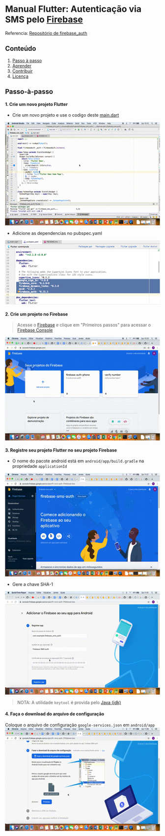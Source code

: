 # Manual Flutter: Autenticação via SMS pelo [Firebase](https://firebase.google.com/)

Referencia: [Repositório de firebase_auth](https://github.com/FirebaseExtended/flutterfire/tree/master/packages/firebase_auth/firebase_auth)

## **Conteúdo**

1. [Passo à passo](#passo-à-passo)
2. [Aprender](#aprender)
3. [Contribuir](#contribuir)
4. [Licença](#licença)

## Passo-à-passo

#### 1. Crie um novo projeto Flutter
- Crie um novo projeto e use o codigo deste [main.dart](lib/main.dart)

![main.dart](https://github.com/RicardoRaymundo/firebase_sms_auth/blob/master/images%26gifs/main_dart.gif)

- Adicione as dependencias no pubspec.yaml

![pubspec](https://github.com/RicardoRaymundo/firebase_sms_auth/blob/master/images%26gifs/pubspec.png)

#### 2. Crie um projeto no Firebase
>Acesse o [Firebase](https://firebase.google.com/) e clique em "Primeiros passos" para acessar o [Firebase Console](https://console.firebase.google.com/)

![create firebase project](https://github.com/RicardoRaymundo/firebase_sms_auth/blob/master/images%26gifs/create_firebase_project.gif)

#### 3. Registre seu projeto Flutter no seu projeto Firebase
- O nome do pacote android está em `android/app/build.gradle` na propriedade `applicationId`

![applicationId](https://github.com/RicardoRaymundo/firebase_sms_auth/blob/master/images%26gifs/applicationId.gif)

- Gere a chave SHA-1

![SHA-1](https://github.com/RicardoRaymundo/firebase_sms_auth/blob/master/images%26gifs/sha1.gif)

> NOTA: A utilidade `keytool` é provida pelo [Java (jdk)](https://www.oracle.com/technetwork/java/javase/downloads/index.html)

#### 4. Faça o download do arquivo de configuração
Coloque o arquivo de configuração `google-services.json` em `android/app`
![google-services.json](https://github.com/RicardoRaymundo/firebase_sms_auth/blob/master/images%26gifs/google_json_file.gif)




